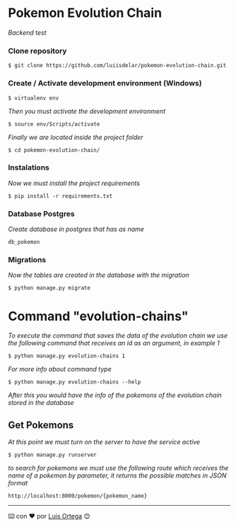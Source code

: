 # Pokemon Evolution Chain

_Backend test_


### Clone repository 

```
$ git clone https://github.com/luiisdelar/pokemon-evolution-chain.git
```


### Create / Activate development environment (Windows)

```
$ virtualenv env
```

_Then you must activate the development environment_

```
$ source env/Scripts/activate
```

_Finally we are located inside the project folder_

```
$ cd pokemon-evolution-chain/

```


### Instalations  

_Now we must install the project requirements_

```
$ pip install -r requirements.txt
```

### Database Postgres

_Create database in postgres that has as name_

```
db_pokemon
```

### Migrations

_Now the tables are created in the database with the migration_

```
$ python manage.py migrate
```

# Command "evolution-chains"

_To execute the command that saves the data of the evolution chain we use the following command that receives an id as an argument, in example 1_

```
$ python manage.py evolution-chains 1
```

_For more info about command type_

```
$ python manage.py evolution-chains --help
```

_After this you would have the info of the pokemons of the evolution chain stored in the database_

## Get Pokemons 

_At this point we must turn on the server to have the service active_

```
$ python manage.py runserver
```

_to search for pokemons we must use the following route which receives the name of a pokemon by parameter, it returns the possible matches in JSON format_

```
http://localhost:8000/pokemon/{pokemon_name}
```

---
⌨️ con ❤️ por [Luis Ortega](https://github.com/luiisdelar) 😊

